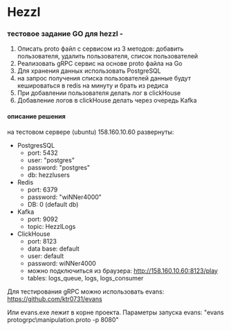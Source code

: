 # Hezzl
### тестовое задание GO для hezzl - 

1. Описать proto файл с сервисом из 3 методов: добавить пользователя, удалить пользователя, список пользователей
2. Реализовать gRPC сервис на основе proto файла на Go
3. Для хранения данных использовать PostgreSQL
4. на запрос получения списка пользователей данные будут кешироваться в redis на минуту и брать из редиса
5. При добавлении пользователя делать лог в clickHouse
6. Добавление логов в clickHouse делать через очередь Kafka

#### описание решения

на тестовом сервере (ubuntu) 158.160.10.60 развернуты:

- PostgresSQL
  - port: 5432
  - user: "postgres"
  - password: "postgres"
  - db: hezzlusers
- Redis
  - port: 6379
  - password: "wiNNer4000"
  - DB: 0 (default db)
- Kafka
  - port: 9092
  - topic: HezzlLogs
- ClickHouse
  - port: 8123
  - data base: default
  - user: default
  - password: wiNNer4000
  - можно подключиться из браузера: http://158.160.10.60:8123/play
  - tables: logs_queue, logs, logs_consumer

Для тестирования gRPC можно использовать evans:
https://github.com/ktr0731/evans

Или evans.exe лежит в корне проекта. Параметры запуска evans: "evans protogrpc\manipulation.proto -p 8080"

  


